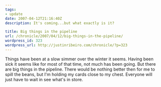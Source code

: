 ```yaml
---
tags:
- update
date: 2007-04-12T21:16:40Z
description: It's coming...but what exactly is it?

title: Big things in the pipeline
url: /chronicle/2007/04/12/big-things-in-the-pipeline/
wordpress_id: 323
wordpress_url: http://justinribeiro.com/chronicle/?p=323
---
```


Things have been at a slow simmer over the winter it seems.  Having been sick it seems like for most of that time, not much has been going.  But there are big things in the pipeline.  There would be nothing better then for me to spill the beans, but I'm holding my cards close to my chest.  Everyone will just have to wait in see what's in store.

